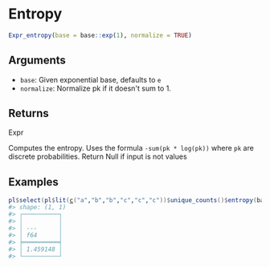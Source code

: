 # Entropy

```r
Expr_entropy(base = base::exp(1), normalize = TRUE)
```

## Arguments

- `base`: Given exponential base, defaults to `e`
- `normalize`: Normalize pk if it doesn't sum to 1.

## Returns

Expr

Computes the entropy. Uses the formula `-sum(pk * log(pk))` where `pk` are discrete probabilities. Return Null if input is not values

## Examples

<pre class='r-example'><code><span class='r-in'><span><span class='va'>pl</span><span class='op'>$</span><span class='fu'>select</span><span class='op'>(</span><span class='va'>pl</span><span class='op'>$</span><span class='fu'>lit</span><span class='op'>(</span><span class='fu'><a href='https://rdrr.io/r/base/c.html'>c</a></span><span class='op'>(</span><span class='st'>"a"</span>,<span class='st'>"b"</span>,<span class='st'>"b"</span>,<span class='st'>"c"</span>,<span class='st'>"c"</span>,<span class='st'>"c"</span><span class='op'>)</span><span class='op'>)</span><span class='op'>$</span><span class='fu'>unique_counts</span><span class='op'>(</span><span class='op'>)</span><span class='op'>$</span><span class='fu'>entropy</span><span class='op'>(</span>base<span class='op'>=</span><span class='fl'>2</span><span class='op'>)</span><span class='op'>)</span></span></span>
<span class='r-out co'><span class='r-pr'>#&gt;</span> shape: (1, 1)</span>
<span class='r-out co'><span class='r-pr'>#&gt;</span> ┌──────────┐</span>
<span class='r-out co'><span class='r-pr'>#&gt;</span> │          │</span>
<span class='r-out co'><span class='r-pr'>#&gt;</span> │ ---      │</span>
<span class='r-out co'><span class='r-pr'>#&gt;</span> │ f64      │</span>
<span class='r-out co'><span class='r-pr'>#&gt;</span> ╞══════════╡</span>
<span class='r-out co'><span class='r-pr'>#&gt;</span> │ 1.459148 │</span>
<span class='r-out co'><span class='r-pr'>#&gt;</span> └──────────┘</span>
 </code></pre>